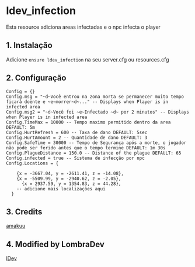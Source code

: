 # ldev_infection

Esta resource adiciona areas infectadas e o npc infecta o player

## 1. Instalação
Adicione ```ensure ldev_infection``` na seu server.cfg ou resources.cfg

## 2. Configuração
```
Config = {}
Config.msg = "~d~Você entrou na zona morta se permanecer muito tempo ficará doente e ~e~morrer~d~..." -- Displays when Player is in infected area
Config.msg2 = "~d~Você foi ~e~Infectado ~d~ por 2 minutos" -- Displays when Player is in infected area
Config.TimeMax = 10000 -- Tempo maximo permitido dentro da area DEFAULT: 5m
Config.HurtRefresh = 600 -- Taxa de dano DEFAULT: 5sec
Config.HurtAmount = 2 -- Quantidade de dano DEFAULT: 3
Config.SafeTime = 30000 -- Tempo de Segurança após a morte, o jogador não pode ser ferido antes que o tempo termine DEFAULT: 1m 30s
Config.PlagueDistance = 150.0 -- Distance of the plague DEFAULT: 65
Config.infected = true -- Sistema de infecção por npc
Config.Locations = {
    
    {x = -3667.04, y = -2611.41, z = -14.08},
    {x = -5509.99, y = -2940.62, z = -2.05},
	  {x = 2937.59, y = 1354.83, z = 44.28},
    -- adicione mais localizações aqui
  }
```

## 3. Credits
[amakuu](https://github.com/amakuu/)

## 4. Modified by LombraDev
[lDev](https://github.com/Lombra4i20)